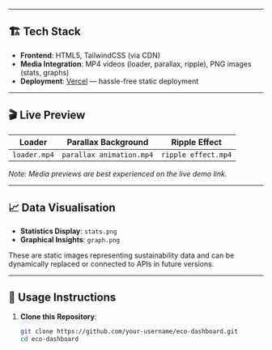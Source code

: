 
---

## 🏗️ Tech Stack

- **Frontend**: HTML5, TailwindCSS (via CDN)
- **Media Integration**: MP4 videos (loader, parallax, ripple), PNG images (stats, graphs)
- **Deployment**: [Vercel](https://vercel.com) — hassle-free static deployment

---

## 🎬 Live Preview

| Loader | Parallax Background | Ripple Effect |
|--------|---------------------|--------------|
| `loader.mp4` | `parallax animation.mp4` | `ripple effect.mp4` |

*Note: Media previews are best experienced on the live demo link.*

---

## 📈 Data Visualisation

- **Statistics Display**: `stats.png`
- **Graphical Insights**: `graph.png`

These are static images representing sustainability data and can be dynamically replaced or connected to APIs in future versions.

---

## 📝 Usage Instructions

1. **Clone this Repository**:
   ```bash
   git clone https://github.com/your-username/eco-dashboard.git
   cd eco-dashboard
